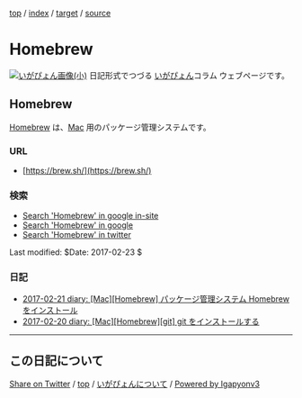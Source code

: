 [top](../index.html) / [index](index.html) / [target](https://igapyon.github.io/diary/keyword/homebrew.html) / [source](https://github.com/igapyon/diary/blob/gh-pages/keyword/homebrew.src.md) 

Homebrew
=====================================================================================================
[![いがぴょん画像(小)](https://igapyon.github.io/diary/images/iga200306s.jpg "いがぴょん")](https://igapyon.github.io/diary/memo/memoigapyon.html) 日記形式でつづる [いがぴょん](https://igapyon.github.io/diary/memo/memoigapyon.html)コラム ウェブページです。

## Homebrew

[Homebrew](homebrew.html) は、[Mac](mac.html) 用のパッケージ管理システムです。

### URL

* [https://brew.sh/](https://brew.sh/)

### 検索

* [Search 'Homebrew' in google in-site](https://www.google.co.jp/#pws=0&q=site:https%3A%2F%2Figapyon.github.io%2Fdiary%2F+Homebrew)
* [Search 'Homebrew' in google](https://www.google.co.jp/#pws=0&q=Homebrew)
* [Search 'Homebrew' in twitter](https://twitter.com/search?q=%23Homebrew)

Last modified: $Date: 2017-02-23 $

### 日記

* [2017-02-21 diary: [Mac][Homebrew] パッケージ管理システム Homebrew をインストール](../2017/ig170221.html)
* [2017-02-20 diary: [Mac][Homebrew][git] git をインストールする](../2017/ig170220.html)



----------------------------------------------------------------------------------------------------

## この日記について

[Share on Twitter](https://twitter.com/intent/tweet?hashtags=igapyon%2Cdiary%2C%E3%81%84%E3%81%8C%E3%81%B4%E3%82%87%E3%82%93%2CHomebrew%2CMac&text=Homebrew&url=https%3A%2F%2Figapyon.github.io%2Fdiary%2Fkeyword%2Fhomebrew.html) / [top](../index.html) / [いがぴょんについて](https://igapyon.github.io/diary/memo/memoigapyon.html) / [Powered by Igapyonv3](https://github.com/igapyon/igapyonv3)
